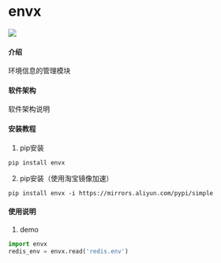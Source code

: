 # envx
![](https://img.shields.io/badge/Python-3.8.6-green.svg)

#### 介绍
环境信息的管理模块

#### 软件架构
软件架构说明


#### 安装教程

1.  pip安装
```shell script
pip install envx
```
2.  pip安装（使用淘宝镜像加速）
```shell script
pip install envx -i https://mirrors.aliyun.com/pypi/simple
```

#### 使用说明

1.  demo
```python
import envx
redis_env = envx.read('redis.env')
```